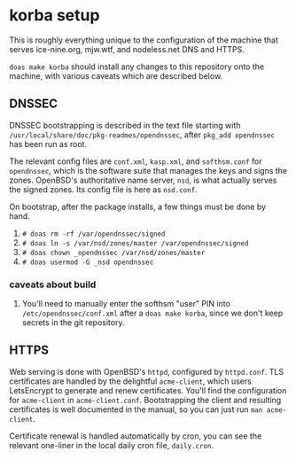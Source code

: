 # korba setup

This is roughly everything unique to the configuration of the machine
that serves ice-nine.org, mjw.wtf, and nodeless.net DNS and HTTPS.


`doas make korba` should install any changes to this repository onto the
machine, with various caveats which are described below.


## DNSSEC

DNSSEC bootstrapping is described in the text file starting with
`/usr/local/share/doc/pkg-readmes/opendnssec`, after `pkg_add
opendnssec` has been run as root.


The relevant config files are `conf.xml`, `kasp.xml`, and `softhsm.conf`
for `opendnssec`, which is the software suite that manages the keys and
signs the zones.  OpenBSD's authoritative name server, `nsd`, is what
actually serves the signed zones. Its config file is here as `nsd.conf`.

On bootstrap, after the package installs, a few things must be done by
hand.

1. `# doas rm -rf /var/opendnssec/signed`
1. `# doas ln -s /var/nsd/zones/master /var/opendnssec/signed`
1. `# doas chown _opendnssec /var/nsd/zones/master`
1. `# doas usermod -G _nsd opendnssec`


### caveats about build
1. You'll need to manually enter the softhsm "user" PIN
into `/etc/opendnssec/conf.xml` after a `doas make korba`, since we don't
keep secrets in the git repository.


## HTTPS

Web serving is done with OpenBSD's `httpd`, configured by `httpd.conf`.
TLS certificates are handled by the delightful `acme-client`, which
users LetsEncrypt to generate and renew certificates. You'll find
the configuration for `acme-client` in `acme-client.conf`. Bootstrapping
the client and resulting certificates is well documented in the manual,
so you can just run `man acme-client`.

Certificate renewal is handled automatically by cron, you can see the
relevant one-liner in the local daily cron file, `daily.cron`.
